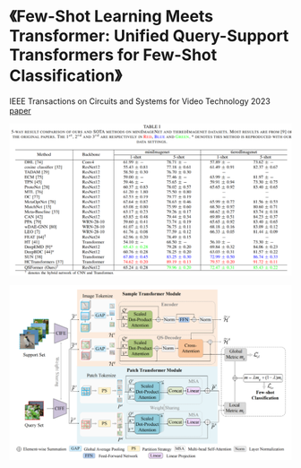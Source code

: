 # 《Few-Shot Learning Meets Transformer: Unified Query-Support Transformers for Few-Shot Classification》
IEEE Transactions on Circuits and Systems for Video Technology 2023
[paper](https://ieeexplore.ieee.org/abstract/document/10144072) &nbsp;&nbsp;

![overview](https://github.com/SissiW/QSFormer/blob/main/mini_tiered_result.png?raw=true)

![results](https://github.com/SissiW/QSFormer/blob/main/overview.png)
